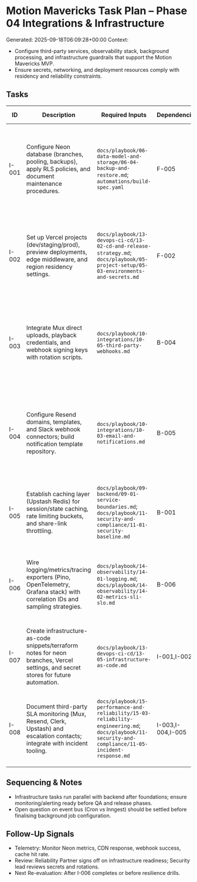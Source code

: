 # Motion Mavericks Task Plan – Phase 04 Integrations & Infrastructure
Generated: 2025-09-18T06:09:28+00:00
Context:
- Configure third-party services, observability stack, background processing, and infrastructure guardrails that support the Motion Mavericks MVP.
- Ensure secrets, networking, and deployment resources comply with residency and reliability constraints.

## Tasks
| ID | Description | Required Inputs | Dependencies | Acceptance Criteria | Owner |
|----|-------------|-----------------|--------------|---------------------|-------|
| I-001 | Configure Neon database (branches, pooling, backups), apply RLS policies, and document maintenance procedures. | `docs/playbook/06-data-model-and-storage/06-04-backup-and-restore.md`; `automations/build-spec.yaml` | F-005 | Neon environments created; backups scheduled; RLS enforcement validated via tests; maintenance runbook stored. | Human: Reliability Partner |
| I-002 | Set up Vercel projects (dev/staging/prod), preview deployments, edge middleware, and region residency settings. | `docs/playbook/13-devops-ci-cd/13-02-cd-and-release-strategy.md`; `docs/playbook/05-project-setup/05-03-environments-and-secrets.md` | F-002 | Preview deploys per PR; staging/prod locked behind approvals; residency documented; edge middleware active. | Agent: Implementer |
| I-003 | Integrate Mux direct uploads, playback credentials, and webhook signing keys with rotation scripts. | `docs/playbook/10-integrations/10-05-third-party-webhooks.md` | B-004 | Upload credentials stored securely; webhook signature verified; rotation script tested; monitoring alerts on failure. | Agent: Implementer |
| I-004 | Configure Resend domains, templates, and Slack webhook connectors; build notification template repository. | `docs/playbook/10-integrations/10-03-email-and-notifications.md` | B-005 | Resend domain verified; templates versioned; Slack notifier test message delivered; preference center shows available channels. | Agent: Implementer |
| I-005 | Establish caching layer (Upstash Redis) for session/state caching, rate limiting buckets, and share-link throttling. | `docs/playbook/09-backend/09-01-service-boundaries.md`; `docs/playbook/11-security-and-compliance/11-01-security-baseline.md` | B-001 | Cache cluster provisioned; TTL policies configured; cache metrics monitored; failover fallback documented. | Agent: Implementer |
| I-006 | Wire logging/metrics/tracing exporters (Pino, OpenTelemetry, Grafana stack) with correlation IDs and sampling strategies. | `docs/playbook/14-observability/14-01-logging.md`; `docs/playbook/14-observability/14-02-metrics-sli-slo.md` | B-006 | Logs structured with trace IDs; metrics dashboards exist; tracing sampling tuned; alert routing verified. | Agent: Implementer |
| I-007 | Create infrastructure-as-code snippets/terraform notes for neon branches, Vercel settings, and secret stores for future automation. | `docs/playbook/13-devops-ci-cd/13-05-infrastructure-as-code.md` | I-001,I-002 | IaC samples stored; documentation explains manual vs automated steps; future pipeline tasks identified. | Human: Technical Delivery Lead |
| I-008 | Document third-party SLA monitoring (Mux, Resend, Clerk, Upstash) and escalation contacts; integrate with incident tooling. | `docs/playbook/15-performance-and-reliability/15-03-reliability-engineering.md`; `docs/playbook/11-security-and-compliance/11-05-incident-response.md` | I-003,I-004,I-005 | SLA dashboards configured; escalation matrix recorded; incident tooling receives alerts. | Human: Reliability Partner |

## Sequencing & Notes
- Infrastructure tasks run parallel with backend after foundations; ensure monitoring/alerting ready before QA and release phases.
- Open question on event bus (Cron vs Inngest) should be settled before finalising background job configuration.

## Follow-Up Signals
- Telemetry: Monitor Neon metrics, CDN response, webhook success, cache hit rate.
- Review: Reliability Partner signs off on infrastructure readiness; Security lead reviews secrets and rotations.
- Next Re-evaluation: After I-006 completes or before resilience drills.
